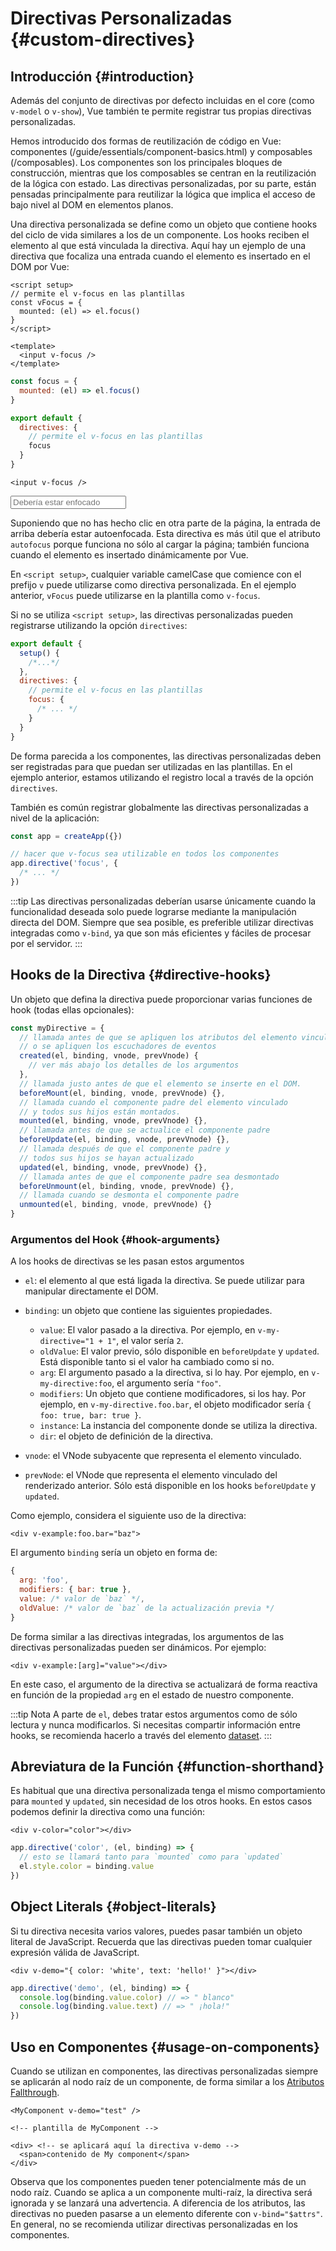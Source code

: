 # Directivas Personalizadas {#custom-directives}

<script setup>
const vFocus = {
  mounted: el => {
    el.focus()
  }
}
</script>

## Introducción {#introduction}

Además del conjunto de directivas por defecto incluidas en el core (como `v-model` o `v-show`), Vue también te permite registrar tus propias directivas personalizadas.

Hemos introducido dos formas de reutilización de código en Vue: componentes (/guide/essentials/component-basics.html) y composables (/composables). Los componentes son los principales bloques de construcción, mientras que los composables se centran en la reutilización de la lógica con estado. Las directivas personalizadas, por su parte, están pensadas principalmente para reutilizar la lógica que implica el acceso de bajo nivel al DOM en elementos planos.

Una directiva personalizada se define como un objeto que contiene hooks del ciclo de vida similares a los de un componente. Los hooks reciben el elemento al que está vinculada la directiva. Aquí hay un ejemplo de una directiva que focaliza una entrada cuando el elemento es insertado en el DOM por Vue:

<div class="composition-api">

```vue
<script setup>
// permite el v-focus en las plantillas
const vFocus = {
  mounted: (el) => el.focus()
}
</script>

<template>
  <input v-focus />
</template>
```

</div>

<div class="options-api">

```js
const focus = {
  mounted: (el) => el.focus()
}

export default {
  directives: {
    // permite el v-focus en las plantillas
    focus
  }
}
```

```vue-html
<input v-focus />
```

</div>

<div class="demo">
  <input v-focus placeholder="Debería estar enfocado" />
</div>

Suponiendo que no has hecho clic en otra parte de la página, la entrada de arriba debería estar autoenfocada. Esta directiva es más útil que el atributo `autofocus` porque funciona no sólo al cargar la página; también funciona cuando el elemento es insertado dinámicamente por Vue.

<div class="composition-api">

En `<script setup>`, cualquier variable camelCase que comience con el prefijo `v` puede utilizarse como directiva personalizada. En el ejemplo anterior, `vFocus` puede utilizarse en la plantilla como `v-focus`.

Si no se utiliza `<script setup>`, las directivas personalizadas pueden registrarse utilizando la opción `directives`:

```js
export default {
  setup() {
    /*...*/
  },
  directives: {
    // permite el v-focus en las plantillas
    focus: {
      /* ... */
    }
  }
}
```

</div>

<div class="options-api">

De forma parecida a los componentes, las directivas personalizadas deben ser registradas para que puedan ser utilizadas en las plantillas. En el ejemplo anterior, estamos utilizando el registro local a través de la opción `directives`.

</div>

También es común registrar globalmente las directivas personalizadas a nivel de la aplicación:

```js
const app = createApp({})

// hacer que v-focus sea utilizable en todos los componentes
app.directive('focus', {
  /* ... */
})
```

:::tip
Las directivas personalizadas deberían usarse únicamente cuando la funcionalidad deseada solo puede lograrse mediante la manipulación directa del DOM. Siempre que sea posible, es preferible utilizar directivas integradas como `v-bind`, ya que son más eficientes y fáciles de procesar por el servidor.
:::

## Hooks de la Directiva {#directive-hooks}

Un objeto que defina la directiva puede proporcionar varias funciones de hook (todas ellas opcionales):

```js
const myDirective = {
  // llamada antes de que se apliquen los atributos del elemento vinculado
  // o se apliquen los escuchadores de eventos
  created(el, binding, vnode, prevVnode) {
    // ver más abajo los detalles de los argumentos
  },
  // llamada justo antes de que el elemento se inserte en el DOM.
  beforeMount(el, binding, vnode, prevVnode) {},
  // llamada cuando el componente padre del elemento vinculado
  // y todos sus hijos están montados.
  mounted(el, binding, vnode, prevVnode) {},
  // llamada antes de que se actualice el componente padre
  beforeUpdate(el, binding, vnode, prevVnode) {},
  // llamada después de que el componente padre y
  // todos sus hijos se hayan actualizado
  updated(el, binding, vnode, prevVnode) {},
  // llamada antes de que el componente padre sea desmontado
  beforeUnmount(el, binding, vnode, prevVnode) {},
  // llamada cuando se desmonta el componente padre
  unmounted(el, binding, vnode, prevVnode) {}
}
```

### Argumentos del Hook {#hook-arguments}

A los hooks de directivas se les pasan estos argumentos

- `el`: el elemento al que está ligada la directiva. Se puede utilizar para manipular directamente el DOM.

- `binding`: un objeto que contiene las siguientes propiedades.

  - `value`: El valor pasado a la directiva. Por ejemplo, en `v-my-directive="1 + 1"`, el valor sería `2`.
  - `oldValue`: El valor previo, sólo disponible en `beforeUpdate` y `updated`. Está disponible tanto si el valor ha cambiado como si no.
  - `arg`: El argumento pasado a la directiva, si lo hay. Por ejemplo, en `v-my-directive:foo`, el argumento sería `"foo"`.
  - `modifiers`: Un objeto que contiene modificadores, si los hay. Por ejemplo, en `v-my-directive.foo.bar`, el objeto modificador sería `{ foo: true, bar: true }`.
  - `instance`: La instancia del componente donde se utiliza la directiva.
  - `dir`: el objeto de definición de la directiva.

- `vnode`: el VNode subyacente que representa el elemento vinculado.
- `prevNode`: el VNode que representa el elemento vinculado del renderizado anterior. Sólo está disponible en los hooks `beforeUpdate` y `updated`.

Como ejemplo, considera el siguiente uso de la directiva:

```vue-html
<div v-example:foo.bar="baz">
```

El argumento `binding` sería un objeto en forma de:

```js
{
  arg: 'foo',
  modifiers: { bar: true },
  value: /* valor de `baz` */,
  oldValue: /* valor de `baz` de la actualización previa */
}
```

De forma similar a las directivas integradas, los argumentos de las directivas personalizadas pueden ser dinámicos. Por ejemplo:

```vue-html
<div v-example:[arg]="value"></div>
```

En este caso, el argumento de la directiva se actualizará de forma reactiva en función de la propiedad `arg` en el estado de nuestro componente.

:::tip Nota
A parte de `el`, debes tratar estos argumentos como de sólo lectura y nunca modificarlos. Si necesitas compartir información entre hooks, se recomienda hacerlo a través del elemento [dataset](https://developer.mozilla.org/en-US/docs/Web/API/HTMLElement/dataset).
:::

## Abreviatura de la Función {#function-shorthand}

Es habitual que una directiva personalizada tenga el mismo comportamiento para `mounted` y `updated`, sin necesidad de los otros hooks. En estos casos podemos definir la directiva como una función:

```vue-html
<div v-color="color"></div>
```

```js
app.directive('color', (el, binding) => {
  // esto se llamará tanto para `mounted` como para `updated`
  el.style.color = binding.value
})
```

## Object Literals {#object-literals}

Si tu directiva necesita varios valores, puedes pasar también un objeto literal de JavaScript. Recuerda que las directivas pueden tomar cualquier expresión válida de JavaScript.

```vue-html
<div v-demo="{ color: 'white', text: 'hello!' }"></div>
```

```js
app.directive('demo', (el, binding) => {
  console.log(binding.value.color) // => " blanco"
  console.log(binding.value.text) // => " ¡hola!"
})
```

## Uso en Componentes {#usage-on-components}

Cuando se utilizan en componentes, las directivas personalizadas siempre se aplicarán al nodo raíz de un componente, de forma similar a los [Atributos Fallthrough](/guide/components/attrs.html).

```vue-html
<MyComponent v-demo="test" />
```

```vue-html
<!-- plantilla de MyComponent -->

<div> <!-- se aplicará aquí la directiva v-demo -->
  <span>contenido de My component</span>
</div>
```

Observa que los componentes pueden tener potencialmente más de un nodo raíz. Cuando se aplica a un componente multi-raíz, la directiva será ignorada y se lanzará una advertencia. A diferencia de los atributos, las directivas no pueden pasarse a un elemento diferente con `v-bind="$attrs"`. En general, no se recomienda utilizar directivas personalizadas en los componentes.
